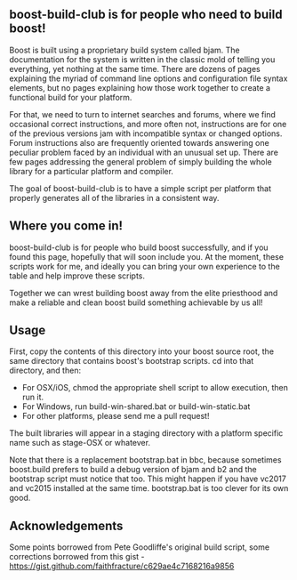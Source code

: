 boost-build-club is for people who need to build boost!
-------------------------------------------------------

Boost is built using a proprietary build system called bjam. The documentation for the
system is written in the classic mold of telling you everything, yet nothing at the same 
time. There are dozens of pages explaining the myriad of command line options and 
configuration file syntax elements, but no pages explaining how those work together to
create a functional build for your platform.

For that, we need to turn to internet searches and forums, where we find occasional
correct instructions, and more often not, instructions are for one of the 
previous versions jam with incompatible syntax or changed options. Forum instructions
also are frequently oriented towards answering one peculiar problem faced by an 
individual with an unusual set up. There are few pages addressing the general problem
of simply building the whole library for a particular platform and compiler.

The goal of boost-build-club is to have a simple script per platform that properly
generates all of the libraries in a consistent way.

Where you come in!
------------------

boost-build-club is for people who build boost successfully, and if you found this page, 
hopefully that will soon include you. At the moment, these scripts work for me, and
ideally you can bring your own experience to the table and help improve these scripts.

Together we can wrest building boost away from the elite priesthood and make a reliable
and clean boost build something achievable by us all!

Usage
-----
First, copy the contents of this directory into your boost source root, the same directory
that contains boost's bootstrap scripts. cd into that directory, and then:

- For OSX/iOS, chmod the appropriate shell script to allow execution, then run it.
- For Windows, run build-win-shared.bat or build-win-static.bat
- For other platforms, please send me a pull request!

The built libraries will appear in a staging directory with a platform specific name such
as stage-OSX or whatever.

Note that there is a replacement bootstrap.bat in bbc, because sometimes boost.build
prefers to build a debug version of bjam and b2 and the bootstrap script must notice
that too. This might happen if you have vc2017 and vc2015 installed at the same time.
bootstrap.bat is too clever for its own good.

Acknowledgements
----------------
Some points borrowed from Pete Goodliffe's original build script,
some corrections borrowed from this gist -
https://gist.github.com/faithfracture/c629ae4c7168216a9856

